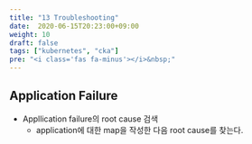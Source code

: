 ```yaml
---
title: "13 Troubleshooting"
date:  2020-06-15T20:23:00+09:00
weight: 10
draft: false
tags: ["kubernetes", "cka"]
pre: "<i class='fas fa-minus'></i>&nbsp;"
---
```


## Application Failure

* Appllication failure의 root cause 검색
  * application에 대한 map을 작성한 다음 root cause를 찾는다.

